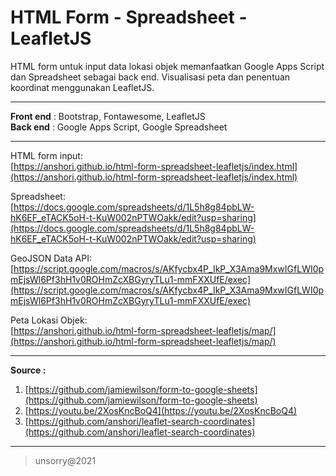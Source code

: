 # HTML Form - Spreadsheet - LeafletJS

HTML form untuk input data lokasi objek memanfaatkan Google Apps Script dan Spreadsheet sebagai back end. Visualisasi peta dan penentuan koordinat menggunakan LeafletJS.

___

**Front end** : Bootstrap, Fontawesome, LeafletJS   
**Back end** : Google Apps Script, Google Spreadsheet   

___

HTML form input:   
[https://anshori.github.io/html-form-spreadsheet-leafletjs/index.html](https://anshori.github.io/html-form-spreadsheet-leafletjs/index.html)   

Spreadsheet:   
[https://docs.google.com/spreadsheets/d/1L5h8g84pbLW-hK6EF_eTACK5oH-t-KuW002nPTWOakk/edit?usp=sharing](https://docs.google.com/spreadsheets/d/1L5h8g84pbLW-hK6EF_eTACK5oH-t-KuW002nPTWOakk/edit?usp=sharing)   

GeoJSON Data API:    
[https://script.google.com/macros/s/AKfycbx4P_IkP_X3Ama9MxwIGfLWI0pmEjsWl6Pf3hH1v0ROHmZcXBGyryTLu1-mmFXXUfE/exec](https://script.google.com/macros/s/AKfycbx4P_IkP_X3Ama9MxwIGfLWI0pmEjsWl6Pf3hH1v0ROHmZcXBGyryTLu1-mmFXXUfE/exec)   

Peta Lokasi Objek:   
[https://anshori.github.io/html-form-spreadsheet-leafletjs/map/](https://anshori.github.io/html-form-spreadsheet-leafletjs/map/)    

___

**Source :**   
1. [https://github.com/jamiewilson/form-to-google-sheets](https://github.com/jamiewilson/form-to-google-sheets)
2. [https://youtu.be/2XosKncBoQ4](https://youtu.be/2XosKncBoQ4)
3. [https://github.com/anshori/leaflet-search-coordinates](https://github.com/anshori/leaflet-search-coordinates)
___
> unsorry@2021